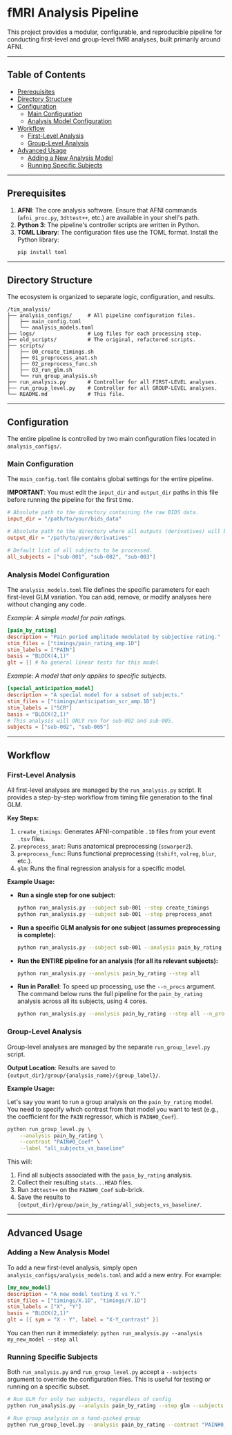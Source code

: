 
# fMRI Analysis Pipeline

This project provides a modular, configurable, and reproducible pipeline for conducting first-level and group-level fMRI analyses, built primarily around AFNI.

---

## Table of Contents
- [Prerequisites](#prerequisites)
- [Directory Structure](#directory-structure)
- [Configuration](#configuration)
  - [Main Configuration](#main-configuration)
  - [Analysis Model Configuration](#analysis-model-configuration)
- [Workflow](#workflow)
  - [First-Level Analysis](#first-level-analysis)
  - [Group-Level Analysis](#group-level-analysis)
- [Advanced Usage](#advanced-usage)
  - [Adding a New Analysis Model](#adding-a-new-analysis-model)
  - [Running Specific Subjects](#running-specific-subjects)

---

## Prerequisites

1.  **AFNI**: The core analysis software. Ensure that AFNI commands (`afni_proc.py`, `3dttest++`, etc.) are available in your shell's path.
2.  **Python 3**: The pipeline's controller scripts are written in Python.
3.  **TOML Library**: The configuration files use the TOML format. Install the Python library:
    ```bash
    pip install toml
    ```

---

## Directory Structure

The ecosystem is organized to separate logic, configuration, and results.

```
/tim_analysis/
├── analysis_configs/     # All pipeline configuration files.
│   ├── main_config.toml
│   └── analysis_models.toml
├── logs/                 # Log files for each processing step.
├── old_scripts/          # The original, refactored scripts.
├── scripts/
│   ├── 00_create_timings.sh
│   ├── 01_preprocess_anat.sh
│   ├── 02_preprocess_func.sh
│   ├── 03_run_glm.sh
│   └── run_group_analysis.sh
├── run_analysis.py       # Controller for all FIRST-LEVEL analyses.
├── run_group_level.py    # Controller for all GROUP-LEVEL analyses.
└── README.md             # This file.
```

---

## Configuration

The entire pipeline is controlled by two main configuration files located in `analysis_configs/`.

### Main Configuration

The `main_config.toml` file contains global settings for the entire pipeline.

**IMPORTANT**: You must edit the `input_dir` and `output_dir` paths in this file before running the pipeline for the first time.

```toml
# Absolute path to the directory containing the raw BIDS data.
input_dir = "/path/to/your/bids_data"

# Absolute path to the directory where all outputs (derivatives) will be saved.
output_dir = "/path/to/your/derivatives"

# Default list of all subjects to be processed.
all_subjects = ["sub-001", "sub-002", "sub-003"]
```

### Analysis Model Configuration

The `analysis_models.toml` file defines the specific parameters for each first-level GLM variation. You can add, remove, or modify analyses here without changing any code.

*Example: A simple model for pain ratings.*
```toml
[pain_by_rating]
description = "Pain period amplitude modulated by subjective rating."
stim_files = ["timings/pain_rating_amp.1D"]
stim_labels = ["PAIN"]
basis = "BLOCK(4,1)"
glt = [] # No general linear tests for this model
```

*Example: A model that only applies to specific subjects.*
```toml
[special_anticipation_model]
description = "A special model for a subset of subjects."
stim_files = ["timings/anticipation_scr_amp.1D"]
stim_labels = ["SCR"]
basis = "BLOCK(2,1)"
# This analysis will ONLY run for sub-002 and sub-005.
subjects = ["sub-002", "sub-005"]
```

---

## Workflow

### First-Level Analysis

All first-level analyses are managed by the `run_analysis.py` script. It provides a step-by-step workflow from timing file generation to the final GLM.

**Key Steps:**
1.  `create_timings`: Generates AFNI-compatible `.1D` files from your event `.tsv` files.
2.  `preprocess_anat`: Runs anatomical preprocessing (`sswarper2`).
3.  `preprocess_func`: Runs functional preprocessing (`tshift`, `volreg`, `blur`, etc.).
4.  `glm`: Runs the final regression analysis for a specific model.

**Example Usage:**

*   **Run a single step for one subject:**
    ```bash
    python run_analysis.py --subject sub-001 --step create_timings
    python run_analysis.py --subject sub-001 --step preprocess_anat
    ```

*   **Run a specific GLM analysis for one subject (assumes preprocessing is complete):**
    ```bash
    python run_analysis.py --subject sub-001 --analysis pain_by_rating --step glm
    ```

*   **Run the ENTIRE pipeline for an analysis (for all its relevant subjects):**
    ```bash
    python run_analysis.py --analysis pain_by_rating --step all
    ```

*   **Run in Parallel**: To speed up processing, use the `--n_procs` argument. The command below runs the full pipeline for the `pain_by_rating` analysis across all its subjects, using 4 cores.
    ```bash
    python run_analysis.py --analysis pain_by_rating --step all --n_procs 4
    ```

### Group-Level Analysis

Group-level analyses are managed by the separate `run_group_level.py` script.

**Output Location**: Results are saved to `{output_dir}/group/{analysis_name}/{group_label}/`.

**Example Usage:**

Let's say you want to run a group analysis on the `pain_by_rating` model. You need to specify which contrast from that model you want to test (e.g., the coefficient for the `PAIN` regressor, which is `PAIN#0_Coef`).

```bash
python run_group_level.py \
    --analysis pain_by_rating \
    --contrast "PAIN#0_Coef" \
    --label "all_subjects_vs_baseline"
```

This will:
1.  Find all subjects associated with the `pain_by_rating` analysis.
2.  Collect their resulting `stats...HEAD` files.
3.  Run `3dttest++` on the `PAIN#0_Coef` sub-brick.
4.  Save the results to `{output_dir}/group/pain_by_rating/all_subjects_vs_baseline/`.

---

## Advanced Usage

### Adding a New Analysis Model

To add a new first-level analysis, simply open `analysis_configs/analysis_models.toml` and add a new entry. For example:

```toml
[my_new_model]
description = "A new model testing X vs Y."
stim_files = ["timings/X.1D", "timings/Y.1D"]
stim_labels = ["X", "Y"]
basis = "BLOCK(2,1)"
glt = [{ sym = "X - Y", label = "X-Y_contrast" }]
```

You can then run it immediately:
`python run_analysis.py --analysis my_new_model --step all`

### Running Specific Subjects

Both `run_analysis.py` and `run_group_level.py` accept a `--subjects` argument to override the configuration files. This is useful for testing or running on a specific subset.

```bash
# Run GLM for only two subjects, regardless of config
python run_analysis.py --analysis pain_by_rating --step glm --subjects sub-001,sub-004

# Run group analysis on a hand-picked group
python run_group_level.py --analysis pain_by_rating --contrast "PAIN#0_Coef" --label "custom_group" --subjects sub-001,sub-004,sub-008
```
